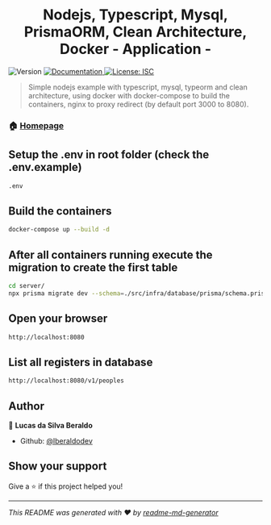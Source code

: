<h1 align="center">Nodejs, Typescript, Mysql, PrismaORM, Clean Architecture, Docker - Application - </h1>
<p>
  <img alt="Version" src="https://img.shields.io/badge/version-1.0.0-blue.svg?cacheSeconds=2592000" />
  <a href="https://github.com/lberaldodev/node_docker_nginx_mysql/blob/master/README.md" target="_blank">
    <img alt="Documentation" src="https://img.shields.io/badge/documentation-yes-brightgreen.svg" />
  </a>
  <a href="#" target="_blank">
    <img alt="License: ISC" src="https://img.shields.io/badge/License-ISC-yellow.svg" />
  </a>
</p>

> Simple nodejs example with typescript, mysql, typeorm and clean architecture, using docker with docker-compose to build the containers, nginx to proxy redirect (by default port 3000 to 8080).

### 🏠 [Homepage](https://github.com/lberaldodev/node_docker_nginx_mysql)

## Setup the .env in root folder (check the .env.example)

```sh
.env
```

## Build the containers

```sh
docker-compose up --build -d
```

## After all containers running execute the migration to create the first table

```sh
cd server/
npx prisma migrate dev --schema=./src/infra/database/prisma/schema.prisma
```

## Open your browser

```sh
http://localhost:8080
```

## List all registers in database

```sh
http://localhost:8080/v1/peoples
```

## Author

👤 **Lucas da Silva Beraldo**

- Github: [@lberaldodev](https://github.com/lberaldodev)

## Show your support

Give a ⭐️ if this project helped you!

---

_This README was generated with ❤️ by [readme-md-generator](https://github.com/kefranabg/readme-md-generator)_
